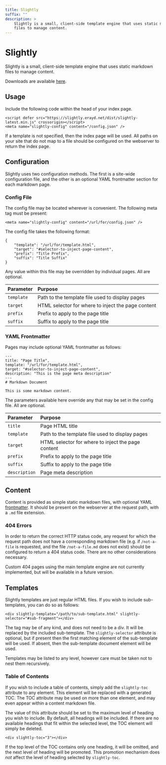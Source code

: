 ```yaml
---
title: Slightly
suffix: ""
description: >
    Slightly is a small, client-side template engine that uses static markdown
    files to manage content.
---
```

Slightly
========

Slightly is a small, client-side template engine that uses static markdown files
to manage content.

Downloads are available [here](/dist/).

<div slightly-toc="3"></div>

## Usage

Include the following code within the head of your index page. 

    <script defer src="https://slightly.erayd.net/dist/slightly-latest.min.js" crossorigin></script>
    <meta name="slightly-config" content="/config.json" />

If a template is not specified, then the index page will be used. All paths on
your site that do not map to a file should be configured on the webserver to
return the index page.

## Configuration

Slightly uses two configuration methods. The first is a site-wide configuration
file, and the other is an optional YAML frontmatter section for each markdown
page.

### Config File

The config file may be located wherever is convenient. The following meta tag
must be present:

    <meta name="slightly-config" content="/url/for/config.json" />

The config file takes the following format:

    {
        "template": "/url/for/template.html",
        "target": "#selector-to-inject-page-content",
        "prefix": "Title Prefix",
        "suffix": "Title Suffix"
    }

Any value within this file may be overridden by individual pages. All are
optional.

| Parameter   | Purpose                                            |
| :---------- | :------------------------------------------------- |
| `template`  | Path to the template file used to display pages    |
| `target`    | HTML selector for where to inject the page content |
| `prefix`    | Prefix to apply to the page title                  |
| `suffix`    | Suffix to apply to the page title                  |

### YAML Frontmatter

Pages may include optional YAML frontmatter as follows:

    ---
    title: "Page Title",
    template: "/url/for/template.html",
    target: "#selector-to-inject-page-content",
    description: "This is the page meta description"
    ---
    # Markdown Document

    This is some markdown content.

The parameters available here override any that may be set in the config file.
All are optional.

| Parameter     | Purpose                                            |
| :------------ | :------------------------------------------------- |
| `title`       | Page HTML title                                    |
| `template`    | Path to the template file used to display pages    |
| `target`      | HTML selector for where to inject the page content |
| `prefix`      | Prefix to apply to the page title                  |
| `suffix`      | Suffix to apply to the page title                  |
| `description` | Page meta description                              |

## Content

Content is provided as simple static  markdown files, with optional YAML
[frontmatter](#yaml-frontmatter). It should be present on the webserver at the
request path, with a `.md` file extension.

### 404 Errors

In order to return the correct HTTP status code, any request for which the
request path does not have a corresponding markdown file (e.g. if `/not-a-file`
is requested, and the file `/not-a-file.md` does not exist) should be configured
to return a 404 status code. There are no other considerations necessary.

Custom 404 pages using the main template engine are not currently implemented,
but will be available in a future version.

## Templates

Slightly templates are just regular HTML files. If you wish to include
sub-templates, you can do so as follows:

    <div slightly-template="/path/to/sub-template.html" slightly-selector="#sub-fragment"></div>

The tag may be of any kind, and does not need to be a div. It will be replaced
by the included sub-template. The `slightly-selector` attribute is optional, but
if present then the first matching element of the sub-template will be used. If
absent, then the sub-template document element will be used.

Templates may be listed to any level, however care must be taken not to nest
them recursively.

### Table of Contents

If you wish to include a table of contents, simply add the `slightly-toc`
attribute to any element. This element will be replaced with a generated TOC.
The TOC attribute may be used on more than one element, and may even appear
within a content markdown file.

The value of this attribute should be set to the maximum level of heading you
wish to include. By default, all headings will be included. If there are no
available headings that fit within the selected level, the TOC element will
simply be deleted.

    <div slightly-toc="3"></div>

If the top level of the TOC contains only one heading, it will be omitted, and
the next level of heading will be promoted. This promotion mechanism does *not*
affect the level of heading selected by `slightly-toc`.
